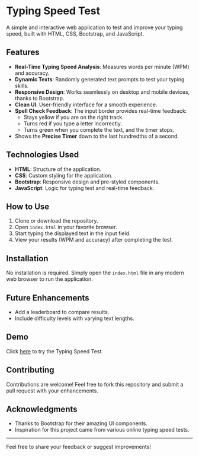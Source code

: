# Typing Speed Test

A simple and interactive web application to test and improve your typing speed, built with HTML, CSS, Bootstrap, and JavaScript.

## Features

- **Real-Time Typing Speed Analysis**: Measures words per minute (WPM) and accuracy.
- **Dynamic Texts**: Randomly generated text prompts to test your typing skills.
- **Responsive Design**: Works seamlessly on desktop and mobile devices, thanks to Bootstrap.
- **Clean UI**: User-friendly interface for a smooth experience.
- **Spell Check Feedback**: The input border provides real-time feedback:
  - Stays yellow if you are on the right track.
  - Turns red if you type a letter incorrectly.
  - Turns green when you complete the text, and the timer stops.
- Shows the **Precise Timer** down to the last hundredths of a second.


## Technologies Used

- **HTML**: Structure of the application.
- **CSS**: Custom styling for the application.
- **Bootstrap**: Responsive design and pre-styled components.
- **JavaScript**: Logic for typing test and real-time feedback.

## How to Use

1. Clone or download the repository.
2. Open `index.html` in your favorite browser.
3. Start typing the displayed text in the input field.
4. View your results (WPM and accuracy) after completing the test.

## Installation

No installation is required. Simply open the `index.html` file in any modern web browser to run the application.

## Future Enhancements

- Add a leaderboard to compare results.
- Include difficulty levels with varying text lengths.

## Demo

Click [here](https://mohammadmehdi-98.github.io/typing-speed/) to try the Typing Speed Test.

## Contributing

Contributions are welcome! Feel free to fork this repository and submit a pull request with your enhancements.

## Acknowledgments

- Thanks to Bootstrap for their amazing UI components.
- Inspiration for this project came from various online typing speed tests.

---

Feel free to share your feedback or suggest improvements!
